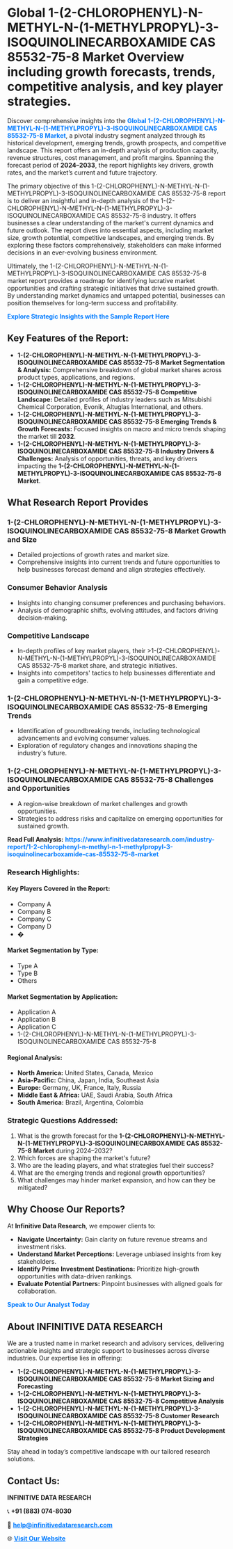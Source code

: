 <h1>Global 1-(2-CHLOROPHENYL)-N-METHYL-N-(1-METHYLPROPYL)-3-ISOQUINOLINECARBOXAMIDE CAS 85532-75-8 Market Overview including growth forecasts, trends, competitive analysis, and key player strategies.</h1>
<p>
Discover comprehensive insights into the 
<a href="https://www.infinitivedataresearch.com/industry-report/1-2-chlorophenyl-n-methyl-n-1-methylpropyl-3-isoquinolinecarboxamide-cas-85532-75-8-market" rel="dofollow" style="color: #007BFF; text-decoration: none;"><strong>Global 1-(2-CHLOROPHENYL)-N-METHYL-N-(1-METHYLPROPYL)-3-ISOQUINOLINECARBOXAMIDE CAS 85532-75-8 Market</strong></a>, a pivotal industry segment analyzed through its historical development, emerging trends, growth prospects, and competitive landscape. This report offers an in-depth analysis of production capacity, revenue structures, cost management, and profit margins. Spanning the forecast period of <strong>2024–2033</strong>, the report highlights key drivers, growth rates, and the market’s current and future trajectory.
</p>
<p>
The primary objective of this 1-(2-CHLOROPHENYL)-N-METHYL-N-(1-METHYLPROPYL)-3-ISOQUINOLINECARBOXAMIDE CAS 85532-75-8 report is to deliver an insightful and in-depth analysis of the 1-(2-CHLOROPHENYL)-N-METHYL-N-(1-METHYLPROPYL)-3-ISOQUINOLINECARBOXAMIDE CAS 85532-75-8 industry. It offers businesses a clear understanding of the market's current dynamics and future outlook. The report dives into essential aspects, including market size, growth potential, competitive landscapes, and emerging trends. By exploring these factors comprehensively, stakeholders can make informed decisions in an ever-evolving business environment.
</p>
<p>
Ultimately, the 1-(2-CHLOROPHENYL)-N-METHYL-N-(1-METHYLPROPYL)-3-ISOQUINOLINECARBOXAMIDE CAS 85532-75-8 market report provides a roadmap for identifying lucrative market opportunities and crafting strategic initiatives that drive sustained growth. By understanding market dynamics and untapped potential, businesses can position themselves for long-term success and profitability.
</p>
<p>
<a href="https://www.infinitivedataresearch.com/request-sample/reportId=112123" style="color: #007BFF; text-decoration: none;"><strong>Explore Strategic Insights with the Sample Report Here</strong></a>
</p>

<h2>Key Features of the Report:</h2>
<ul>
<li><strong>1-(2-CHLOROPHENYL)-N-METHYL-N-(1-METHYLPROPYL)-3-ISOQUINOLINECARBOXAMIDE CAS 85532-75-8 Market Segmentation & Analysis:</strong> Comprehensive breakdown of global market shares across product types, applications, and regions.</li>
<li><strong>1-(2-CHLOROPHENYL)-N-METHYL-N-(1-METHYLPROPYL)-3-ISOQUINOLINECARBOXAMIDE CAS 85532-75-8 Competitive Landscape:</strong> Detailed profiles of industry leaders such as Mitsubishi Chemical Corporation, Evonik, Altuglas International, and others.</li>
<li><strong>1-(2-CHLOROPHENYL)-N-METHYL-N-(1-METHYLPROPYL)-3-ISOQUINOLINECARBOXAMIDE CAS 85532-75-8 Emerging Trends & Growth Forecasts:</strong> Focused insights on macro and micro trends shaping the market till <strong>2032</strong>.</li>
<li><strong>1-(2-CHLOROPHENYL)-N-METHYL-N-(1-METHYLPROPYL)-3-ISOQUINOLINECARBOXAMIDE CAS 85532-75-8 Industry Drivers & Challenges:</strong> Analysis of opportunities, threats, and key drivers impacting the <strong>1-(2-CHLOROPHENYL)-N-METHYL-N-(1-METHYLPROPYL)-3-ISOQUINOLINECARBOXAMIDE CAS 85532-75-8 Market</strong>.</li>
</ul>

<h2>What Research Report Provides</h2>
<h3>1-(2-CHLOROPHENYL)-N-METHYL-N-(1-METHYLPROPYL)-3-ISOQUINOLINECARBOXAMIDE CAS 85532-75-8 Market Growth and Size</h3>
<ul>
<li>Detailed projections of growth rates and market size.</li>
<li>Comprehensive insights into current trends and future opportunities to help businesses forecast demand and align strategies effectively.</li>
</ul>

<h3>Consumer Behavior Analysis</h3>
<ul>
<li>Insights into changing consumer preferences and purchasing behaviors.</li>
<li>Analysis of demographic shifts, evolving attitudes, and factors driving decision-making.</li>
</ul>

<h3>Competitive Landscape</h3>
<ul>
<li>In-depth profiles of key market players, their >1-(2-CHLOROPHENYL)-N-METHYL-N-(1-METHYLPROPYL)-3-ISOQUINOLINECARBOXAMIDE CAS 85532-75-8 market share, and strategic initiatives.</li>
<li>Insights into competitors' tactics to help businesses differentiate and gain a competitive edge.</li>
</ul>

<h3>1-(2-CHLOROPHENYL)-N-METHYL-N-(1-METHYLPROPYL)-3-ISOQUINOLINECARBOXAMIDE CAS 85532-75-8 Emerging Trends</h3>
<ul>
<li>Identification of groundbreaking trends, including technological advancements and evolving consumer values.</li>
<li>Exploration of regulatory changes and innovations shaping the industry's future.</li>
</ul>

<h3>1-(2-CHLOROPHENYL)-N-METHYL-N-(1-METHYLPROPYL)-3-ISOQUINOLINECARBOXAMIDE CAS 85532-75-8 Challenges and Opportunities</h3>
<ul>
<li>A region-wise breakdown of market challenges and growth opportunities.</li>
<li>Strategies to address risks and capitalize on emerging opportunities for sustained growth.</li>
</ul>
<p><strong>Read Full Analysis:</strong> <a href="https://www.infinitivedataresearch.com/industry-report/1-2-chlorophenyl-n-methyl-n-1-methylpropyl-3-isoquinolinecarboxamide-cas-85532-75-8-market" rel="dofollow" style="color: #007BFF; text-decoration: none;"><strong>https://www.infinitivedataresearch.com/industry-report/1-2-chlorophenyl-n-methyl-n-1-methylpropyl-3-isoquinolinecarboxamide-cas-85532-75-8-market</strong></a></p>
<h3>Research Highlights:</h3>
<h4>Key Players Covered in the Report:</h4>
<ul><li>Company A</li><li>Company B</li><li>Company C</li><li>Company D</li><li>�</li></ul>
<h4>Market Segmentation by Type:</h4>
<ul><li>Type A</li><li>Type B</li><li>Others</li></ul>
<h4>Market Segmentation by Application:</h4>
<ul><li>Application A</li><li>Application B</li><li>Application C</li><li>1-(2-CHLOROPHENYL)-N-METHYL-N-(1-METHYLPROPYL)-3-ISOQUINOLINECARBOXAMIDE CAS 85532-75-8</li></ul>

<h4>Regional Analysis:</h4>
<ul>
<li><strong>North America:</strong> United States, Canada, Mexico</li>
<li><strong>Asia-Pacific:</strong> China, Japan, India, Southeast Asia</li>
<li><strong>Europe:</strong> Germany, UK, France, Italy, Russia</li>
<li><strong>Middle East & Africa:</strong> UAE, Saudi Arabia, South Africa</li>
<li><strong>South America:</strong> Brazil, Argentina, Colombia</li>
</ul>

<h3>Strategic Questions Addressed:</h3>
<ol>
<li>What is the growth forecast for the <strong>1-(2-CHLOROPHENYL)-N-METHYL-N-(1-METHYLPROPYL)-3-ISOQUINOLINECARBOXAMIDE CAS 85532-75-8 Market</strong> during 2024–2032?</li>
<li>Which forces are shaping the market's future?</li>
<li>Who are the leading players, and what strategies fuel their success?</li>
<li>What are the emerging trends and regional growth opportunities?</li>
<li>What challenges may hinder market expansion, and how can they be mitigated?</li>
</ol>

<h2>Why Choose Our Reports?</h2>
<p>At <strong>Infinitive Data Research</strong>, we empower clients to:</p>
<ul>
<li><strong>Navigate Uncertainty:</strong> Gain clarity on future revenue streams and investment risks.</li>
<li><strong>Understand Market Perceptions:</strong> Leverage unbiased insights from key stakeholders.</li>
<li><strong>Identify Prime Investment Destinations:</strong> Prioritize high-growth opportunities with data-driven rankings.</li>
<li><strong>Evaluate Potential Partners:</strong> Pinpoint businesses with aligned goals for collaboration.</li>
</ul>
<p><a href="https://www.infinitivedataresearch.com/industry-report/1-2-chlorophenyl-n-methyl-n-1-methylpropyl-3-isoquinolinecarboxamide-cas-85532-75-8-market" rel="dofollow" style="color: #007BFF; text-decoration: none;"><strong>Speak to Our Analyst Today</strong></a></p>

<h2>About INFINITIVE DATA RESEARCH</h2>
<p>We are a trusted name in market research and advisory services, delivering actionable insights and strategic support to businesses across diverse industries. Our expertise lies in offering:</p>
<ul>
<li><strong>1-(2-CHLOROPHENYL)-N-METHYL-N-(1-METHYLPROPYL)-3-ISOQUINOLINECARBOXAMIDE CAS 85532-75-8 Market Sizing and Forecasting</strong></li>
<li><strong>1-(2-CHLOROPHENYL)-N-METHYL-N-(1-METHYLPROPYL)-3-ISOQUINOLINECARBOXAMIDE CAS 85532-75-8 Competitive Analysis</strong></li>
<li><strong>1-(2-CHLOROPHENYL)-N-METHYL-N-(1-METHYLPROPYL)-3-ISOQUINOLINECARBOXAMIDE CAS 85532-75-8 Customer Research</strong></li>
<li><strong>1-(2-CHLOROPHENYL)-N-METHYL-N-(1-METHYLPROPYL)-3-ISOQUINOLINECARBOXAMIDE CAS 85532-75-8 Product Development Strategies</strong></li>
</ul>
<p>Stay ahead in today’s competitive landscape with our tailored research solutions.</p>

<h2>Contact Us:</h2>
<p><strong>INFINITIVE DATA RESEARCH</strong></p>
<p>📞 <strong>+91 (883) 074-8030</strong></p>
<p>📧 <strong><a href="mailto:help@infinitivedataresearch.com" style="color: #007BFF;">help@infinitivedataresearch.com</a></strong></p>
<p>🌐 <strong><a href="https://www.infinitivedataresearch.com" rel="dofollow" style="color: #007BFF;">Visit Our Website</a></strong></p>